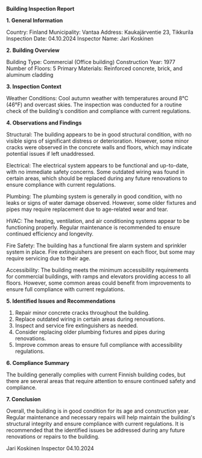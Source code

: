  **Building Inspection Report**

**1. General Information**

Country: Finland
Municipality: Vantaa
Address: Kaukajärventie 23, Tikkurila
Inspection Date: 04.10.2024
Inspector Name: Jari Koskinen

**2. Building Overview**

Building Type: Commercial (Office building)
Construction Year: 1977
Number of Floors: 5
Primary Materials: Reinforced concrete, brick, and aluminum cladding

**3. Inspection Context**

Weather Conditions: Cool autumn weather with temperatures around 8°C (46°F) and overcast skies. The inspection was conducted for a routine check of the building's condition and compliance with current regulations.

**4. Observations and Findings**

Structural: The building appears to be in good structural condition, with no visible signs of significant distress or deterioration. However, some minor cracks were observed in the concrete walls and floors, which may indicate potential issues if left unaddressed.

Electrical: The electrical system appears to be functional and up-to-date, with no immediate safety concerns. Some outdated wiring was found in certain areas, which should be replaced during any future renovations to ensure compliance with current regulations.

Plumbing: The plumbing system is generally in good condition, with no leaks or signs of water damage observed. However, some older fixtures and pipes may require replacement due to age-related wear and tear.

HVAC: The heating, ventilation, and air conditioning systems appear to be functioning properly. Regular maintenance is recommended to ensure continued efficiency and longevity.

Fire Safety: The building has a functional fire alarm system and sprinkler system in place. Fire extinguishers are present on each floor, but some may require servicing due to their age.

Accessibility: The building meets the minimum accessibility requirements for commercial buildings, with ramps and elevators providing access to all floors. However, some common areas could benefit from improvements to ensure full compliance with current regulations.

**5. Identified Issues and Recommendations**

1. Repair minor concrete cracks throughout the building.
2. Replace outdated wiring in certain areas during renovations.
3. Inspect and service fire extinguishers as needed.
4. Consider replacing older plumbing fixtures and pipes during renovations.
5. Improve common areas to ensure full compliance with accessibility regulations.

**6. Compliance Summary**

The building generally complies with current Finnish building codes, but there are several areas that require attention to ensure continued safety and compliance.

**7. Conclusion**

Overall, the building is in good condition for its age and construction year. Regular maintenance and necessary repairs will help maintain the building's structural integrity and ensure compliance with current regulations. It is recommended that the identified issues be addressed during any future renovations or repairs to the building.

Jari Koskinen
Inspector
04.10.2024